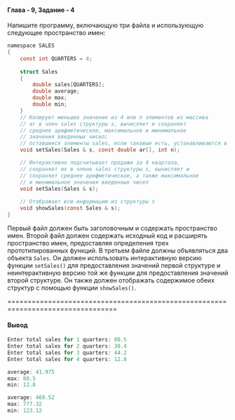 #### Глава - 9, Задание - 4 ####

Напишите программу, включающую три файла и использующую следующее
пространство имен:

```objectivec
namespace SALES 
{ 
	const int QUARTERS = 4;
	
	struct Sales
	{ 
		double sales[QUARTERS]; 
		double average; 
		double max; 
		double min; 
	}
	// Копирует меньшее значение из 4 или п элементов из массива 
	// аг в член sales структуры s, вычисляет и сохраняет 
	// среднее арифметическое, максимальное и минимальное 
	// значения введенных чисел; 
	// оставшиеся элементы sales, если таковые есть, устанавливаются в 0 
	void setSales(Sales & s, const double ar[], int n);

	// Интерактивно подсчитывает продажи за 4 квартала,
	// сохраняет их в члене sales структуры s, вычисляет и 
	// сохраняет среднее арифметическое, а также максимальное 
	// и минимальное значения введенных чисел 
	void setSales(Sales & s);
	
	// Отображает всю информацию из структуры s 
	void showSales(const Sales & s);
} 
```

Первый файл должен быть заголовочным и содержать пространство имен.
Второй файл должен содержать исходный код и расширять пространство имен,
предоставляя определения трех прототипированных функций. В третьем файле
должны объявляться два объекта ```Sales```. Он должен использовать
интерактивную версию функции ```setSales()``` для предоставления значений первой
структуре и неинтерактивную версию той же функции для предоставления значений
второй структуре. Он также должен отображать содержимое обеих структур с
помощью функции ```showSales()```.

=================================================================================
#### Вывод ####
```objectivec
Enter total sales for 1 quarters: 80.5
Enter total sales for 2 quarters: 30.4
Enter total sales for 3 quarters: 44.2
Enter total sales for 4 quarters: 12.8

average: 41.975
max: 80.5
min: 12.8

average: 469.52
max: 777.32
min: 123.12
```
